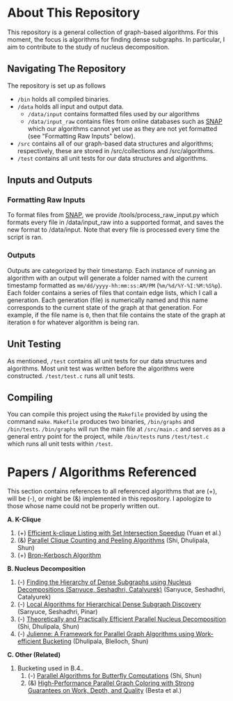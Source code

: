 

# About This Repository
This repository is a general collection of graph-based algorithms. For this moment, the focus is algorithms for finding dense subgraphs. In particular, I aim to contribute to the study of nucleus decomposition.

## Navigating The Repository
The repository is set up as follows
 - `/bin` holds all compiled binaries.
 - `/data` holds all input and output data. 
   - `/data/input` contains formatted files used by our algorithms
   - `/data/input_raw` contains files from online databases such as [SNAP](https://snap.stanford.edu/data/) which our algorithms cannot yet use as they are not yet formatted (see "Formatting Raw Inputs" below). 
 - `/src` contains all of our graph-based data structures and algorithms; respectively, these are stored in /src/collections and /src/algorithms.
 - `/test` contains all unit tests for our data structures and algorithms. 

## Inputs and Outputs
### Formatting Raw Inputs
To format files from [SNAP](https://snap.stanford.edu/data/), we provide /tools/process_raw_input.py which formats every file in /data/input_raw into a supported format, and saves the new format to /data/input. Note that every file is processed every time the script is ran.

### Outputs
Outputs are categorized by their timestamp. Each instance of running an algorithm with an output will generate a folder named with the current timestamp formatted as `mm/dd/yyyy-hh:mm:ss:AM/PM` (`%m/%d/%Y-%I:%M:%S%p`). Each folder contains a series of files that contain edge lists, which I call a generation. Each generation (file) is numerically named and this name corresponds to the current state of the graph at that generation. For example, if the file name is `0`, then that file contains the state of the graph at iteration `0` for whatever algorithm is being ran. 

## Unit Testing
As mentioned, `/test` contains all unit tests for our data structures and algorithms. Most unit test was written before the algorithms were constructed. `/test/test.c` runs all unit tests.

## Compiling
You can compile this project using the `Makefile`  provided by using the command `make`. `Makefile` produces two binaries, `/bin/graphs` and `/bin/tests`. `/bin/graphs` will run the main file at `/src/main.c` and serves as a general entry point for the project, while `/bin/tests` runs `/test/test.c` which runs all unit tests within `/test`.

# Papers / Algorithms Referenced
This section contains references to all referenced algorithms that are (+), will be (-), or might be (&) implemented in this repository. I apologize to those whose name could not be properly written out. 

**A. K-Clique**
   1. (+) [Efficient k-clique Listing with Set Intersection Speedup](https://arxiv.org/pdf/2203.13512.pdf) (Yuan et al.)
   2. (&) [Parallel Clique Counting and Peeling Algorithms](https://arxiv.org/pdf/2002.10047.pdf) (Shi, Dhulipala, Shun)
   3. (+) [Bron-Kerbosch Algorithm](https://en.wikipedia.org/wiki/Bron%E2%80%93Kerbosch_algorithm)
   
**B. Nucleus Decomposition**
   1. (-) [Finding the Hierarchy of Dense Subgraphs using Nucleus Decompositions (Sarıyuce, Seshadhri, Catalyurek)](https://arxiv.org/pdf/1411.3312.pdf) (Sarıyuce, Seshadhri, Catalyurek)
   2. (-) [Local Algorithms for Hierarchical Dense Subgraph Discovery](https://arxiv.org/pdf/1704.00386.pdf) (Sarıyuce, Seshadhri, Pinar)
   3. (-) [Theoretically and Practically Efficient Parallel Nucleus Decomposition](https://arxiv.org/pdf/2111.10980.pdf) (Shi, Dhulipala, Shun)
   4. (-) [Julienne: A Framework for Parallel Graph Algorithms using Work-efficient Bucketing](https://people.csail.mit.edu/jshun/bucketing.pdf) (Dhulipala, Blelloch, Shun)
   
**C. Other (Related)**
   1.  Bucketing used in B.4..
       1. (-) [Parallel Algorithms for Butterfly Computations](https://arxiv.org/pdf/1907.08607.pdf) (Shi, Shun)
       2. (&) [High-Performance Parallel Graph Coloring with Strong Guarantees on Work, Depth, and Quality](https://arxiv.org/pdf/2008.11321.pdf) (Besta et al.)


